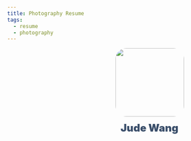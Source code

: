 ```yaml
---
title: Photography Resume
tags:
  - resume
  - photography
---
```

<div style="margin:auto;width: 50%; transform: translate(50%, 0);">
<tr>
            <td style="text-align:
                center;"><img src="https://www.notion.so/image/https%3A%2F%2Fprod-files-secure.s3.us-west-2.amazonaws.com%2Fe0cb3551-7dbe-4f03-a44f-f7d9328ecd4f%2Fd1b9bd9e-450b-4c62-b084-5e52e88583e8%2FA9B6B7A1-8D1E-4B1C-BC6A-6AB0843C9688.jpg?table=block&id=3deed9cc-7803-4d3d-9daa-ed22e1a2a087&spaceId=e0cb3551-7dbe-4f03-a44f-f7d9328ecd4f&width=2000&userId=80c81d2c-5396-4c72-be40-5220dd79ce33&cache=v2"
                    role="presentation" width="160" 
                    style="display: inline-block; max-width: 180px; border-radius: 25px;text-align: center;">
                <h2 color="#000000"  style="margin: 12px; font-size: 24px; color: #3A4E6A; font-weight: 1000;"><span>Jude</span><span>&nbsp;</span><span>Wang</span></h2>
        </tr>
</div>


